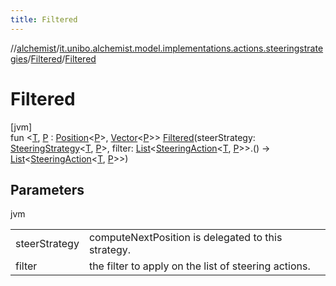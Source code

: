 ```yaml
---
title: Filtered
---
```

//[alchemist](../../../index.html)/[it.unibo.alchemist.model.implementations.actions.steeringstrategies](../index.html)/[Filtered](index.html)/[Filtered](-filtered.html)



# Filtered



[jvm]\
fun <[T](index.html), [P](index.html) : [Position](../../it.unibo.alchemist.model.interfaces/-position/index.html)<[P](index.html)>, [Vector](../../it.unibo.alchemist.model.interfaces.geometry/-vector/index.html)<[P](index.html)>> [Filtered](-filtered.html)(steerStrategy: [SteeringStrategy](../../it.unibo.alchemist.model.interfaces/-steering-strategy/index.html)<[T](index.html), [P](index.html)>, filter: [List](https://kotlinlang.org/api/latest/jvm/stdlib/kotlin.collections/-list/index.html)<[SteeringAction](../../it.unibo.alchemist.model.interfaces/-steering-action/index.html)<[T](index.html), [P](index.html)>>.() -> [List](https://kotlinlang.org/api/latest/jvm/stdlib/kotlin.collections/-list/index.html)<[SteeringAction](../../it.unibo.alchemist.model.interfaces/-steering-action/index.html)<[T](index.html), [P](index.html)>>)



## Parameters


jvm

| | |
|---|---|
| steerStrategy | computeNextPosition is delegated to this strategy. |
| filter | the filter to apply on the list of steering actions. |




